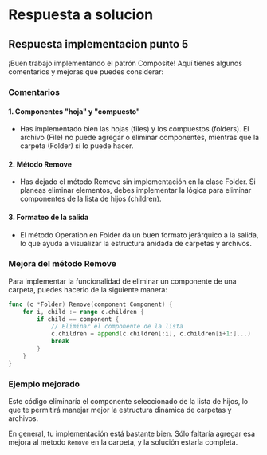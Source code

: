 # Respuesta a solucion

## Respuesta implementacion punto 5

¡Buen trabajo implementando el patrón Composite! Aquí tienes algunos comentarios y mejoras que puedes considerar:

### Comentarios

#### 1. Componentes "hoja" y "compuesto"

- Has implementado bien las hojas (files) y los compuestos (folders). El archivo (File) no puede agregar o eliminar componentes, mientras que la carpeta (Folder) sí lo puede hacer.

#### 2. Método Remove

- Has dejado el método Remove sin implementación en la clase Folder. Si planeas eliminar elementos, debes implementar la lógica para eliminar componentes de la lista de hijos (children).

#### 3. Formateo de la salida

- El método Operation en Folder da un buen formato jerárquico a la salida, lo que ayuda a visualizar la estructura anidada de carpetas y archivos.

### Mejora del método Remove

Para implementar la funcionalidad de eliminar un componente de una carpeta, puedes hacerlo de la siguiente manera:

```go
func (c *Folder) Remove(component Component) {
    for i, child := range c.children {
        if child == component {
            // Eliminar el componente de la lista
            c.children = append(c.children[:i], c.children[i+1:]...)
            break
        }
    }
}
```

### Ejemplo mejorado

Este código eliminaría el componente seleccionado de la lista de hijos, lo que te permitirá manejar mejor la estructura dinámica de carpetas y archivos.

En general, tu implementación está bastante bien. Sólo faltaría agregar esa mejora al método `Remove` en la carpeta, y la solución estaría completa.
